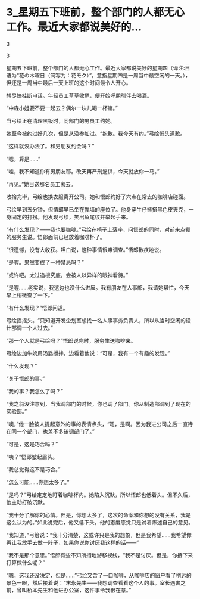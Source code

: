 # 3_星期五下班前，整个部门的人都无心工作。最近大家都说美好的...

3

3

星期五下班前，整个部门的人都无心工作。最近大家都说美好的星期四（译注:日语为“花の木曜日（简写为：花モク）”，意指星期四是一周当中最空闲的一天。），但还是一周当中最后一天上班的这个时间最令人开心。

想尽快挂断电话。年轻员工草草收尾，便开始呼朋引伴去喝酒。

“中森小姐要不要一起去？偶尔一块儿喝一杯嘛。”

当弓绘正在清理黑板时，同部门的男员工约她。

她至今被约过好几次，但是从没参加过。“抱歉。我今天有约。”弓绘低头道歉。

“这样就没办法了。和男朋友约会吗？”

“嗯，算是……”

“哇，我不知道你有男朋友耶。改天再严刑逼供，今天就放你一马。”

“再见。”她目送那名员工离去。

收拾完毕，弓绘也换衣服离开公司。她和悟郎约好了六点在常去的咖啡店碰面。

弓绘早到五分钟，但悟郎早已坐在靠墙的座位了。他身穿牛仔裤搭黑色皮夹克，一身固定的打扮。他发现弓绘，笑出鱼尾纹并举起手来。

“有什么发现？——我也要咖啡。”弓绘在椅子上落座，问悟郎的同时，对前来点餐的服务生说。悟郎面前已经放着咖啡杯了。

“很遗憾，没有大收获。坦白说，这种事情很难调查。”悟郎歉疚地说。

“是喔。果然变成了一种禁忌吗？”

“或许吧。太过追根究底，会被人以异样的眼神看待。”

“是喔……老实说，我这边也没什么进展。我有朋友在人事部，我请她帮忙，今天早上稍微查了一下。”

“有什么发现？”悟郎问道。

弓绘摇摇头。“只知道开发企划室想找一名人事事务负责人，所以从当时空闲的设计部调一个人过去。”

“那一个人就是弓绘吗？”悟郎说完时，服务生送咖啡来。

弓绘边加牛奶用汤匙搅拌，边看着他说：“可是，我有一个有趣的发现。”

“什么发现？”

“关于悟郎的事。”

“我的事？我怎么了吗？”

“我之前没注意到，当我调部门的时候，你也调了部门。你从制造部调到了现在的实验部。”

“噢，”他一脸被人提起意外的事的表情点头，“嗯，是啊。因为我进公司之后一直待在同一个部门，也差不多该调部门了。”

“可是，这是巧合吗？”

“咦？”悟郎皱起眉头。

“我总觉得这不是巧合。”

“怎么可能……你想太多了。”

“是吗？”弓绘定定地盯着咖啡杯内。她陷入沉默，所以悟郎也低着头。但不久后，他主动打破沉默。

“我十分了解你的心情。但是，你想太多了，这次的命案和你想的没有关系，我是这么认为的。”如此说完后，他又低下头，他的态度感觉只是试着陈述自己的意见。

“我知道，”弓绘说：“我十分清楚，这或许只是我的想象，但是我希望……我希望你再让我放手去做一阵子，如果你说你讨厌我这样的话——”

“我不是那个意思。”悟郎有些不知所措地游移视线，“我不是讨厌。但是，你接下来打算做什么呢？”

“嗯，这我还没决定，但是……”弓绘又含了一口咖啡，从咖啡店的窗户看了稍远的景色一眼，然后接着说：“末永先生——我想调查看看这个人的事。室长遇害之前，曾叫桥本先生和他进办公室，这件事令我很在意。”